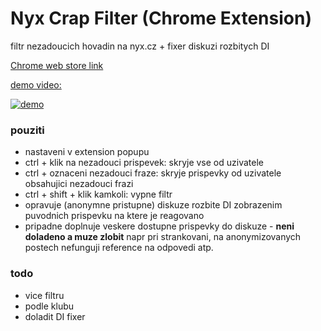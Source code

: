 # Nyx Crap Filter (Chrome Extension)

filtr nezadoucich hovadin na nyx.cz + fixer diskuzi rozbitych DI

[Chrome web store link](https://chrome.google.com/webstore/detail/nyx-crap-filter/hbgncjahdefdfbdjfjmfedcklglhjfcf)

[demo video:](http://www.youtube.com/watch?v=RXMZmEBiYh4)

[![demo](http://img.youtube.com/vi/RXMZmEBiYh4/0.jpg)](http://www.youtube.com/watch?v=RXMZmEBiYh4 "demo")

### pouziti

* nastaveni v extension popupu
* ctrl + klik na nezadouci prispevek: skryje vse od uzivatele
* ctrl + oznaceni nezadouci fraze: skryje prispevky od uzivatele obsahujici nezadouci frazi
* ctrl + shift + klik kamkoli: vypne filtr
* opravuje (anonymne pristupne) diskuze rozbite DI zobrazenim puvodnich prispevku na ktere je reagovano
* pripadne doplnuje veskere dostupne prispevky do diskuze - __neni doladeno a muze zlobit__ napr pri strankovani, na anonymizovanych postech nefunguji reference na odpovedi atp.

### todo

* vice filtru
* podle klubu
* doladit DI fixer
